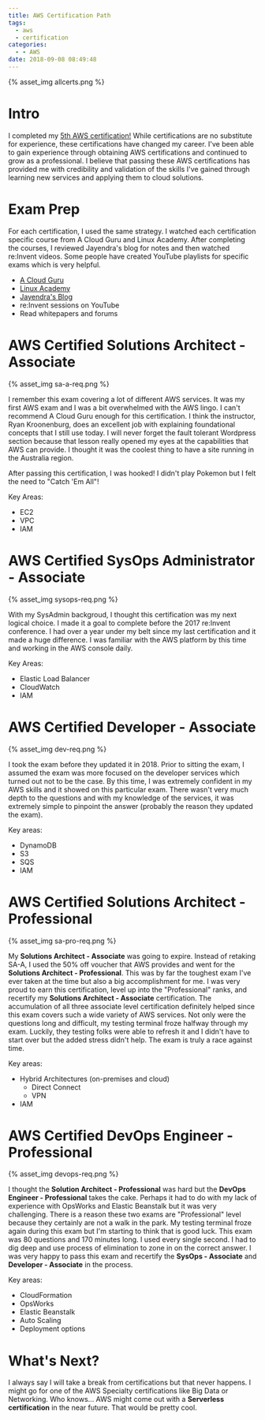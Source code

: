 ```yaml
---
title: AWS Certification Path
tags:
  - aws
  - certification
categories:
  - - AWS
date: 2018-09-08 08:49:48
---
```


{% asset_img allcerts.png %}

# Intro
I completed my [5th AWS certification!](https://www.certmetrics.com/amazon/public/transcript.aspx?transcript=YQ40S242KN141DS9) While certifications are no substitute for experience, these certifications have changed my career. I've been able to gain experience through obtaining AWS certifications and continued to grow as a professional. I believe that passing these AWS certifications has provided me with credibility and validation of the skills I've gained through learning new services and applying them to cloud solutions. 

# Exam Prep
For each certification, I used the same strategy. I watched each certification specific course from A Cloud Guru and Linux Academy. After completing the courses, I reviewed Jayendra's blog for notes and then watched re:Invent videos. Some people have created YouTube playlists for specific exams which is very helpful.
- [A Cloud Guru](https://acloud.guru/) 
- [Linux Academy](https://linuxacademy.com/) 
- [Jayendra's Blog](http://jayendrapatil.com/) 
- re:Invent sessions on YouTube 
- Read whitepapers and forums

#  AWS Certified Solutions Architect - Associate

{% asset_img sa-a-req.png %}

I remember this exam covering a lot of different AWS services. It was my first AWS exam and I was a bit overwhelmed with the AWS lingo. I can't recommend A Cloud Guru enough for this certification. I think the instructor, Ryan Kroonenburg, does an excellent job with explaining foundational concepts that I still use today. I will never forget the fault tolerant Wordpress section because that lesson really opened my eyes at the capabilities that AWS can provide. I thought it was the coolest thing to have a site running in the Australia region. 

After passing this certification, I was hooked! I didn't play Pokemon but I felt the need to "Catch 'Em All"!

Key Areas:
- EC2
- VPC
- IAM

#  AWS Certified SysOps Administrator - Associate

{% asset_img sysops-req.png %}

With my SysAdmin backgroud, I thought this certification was my next logical choice. I made it a goal to complete before the 2017 re:Invent conference. I had over a year under my belt since my last certification and it made a huge difference. I was familiar with the AWS platform by this time and working in the AWS console daily. 

Key Areas:
- Elastic Load Balancer
- CloudWatch
- IAM

#  AWS Certified Developer - Associate

{% asset_img dev-req.png %}

I took the exam before they updated it in 2018. Prior to sitting the exam, I assumed the exam was more focused on the developer services  which turned out not to be the case. By this time, I was extremely confident in my AWS skills and it showed on this particular exam. There wasn't very much depth to the questions and with my knowledge of the services, it was extremely simple to pinpoint the answer (probably the reason they updated the exam).

Key areas:
- DynamoDB
- S3
- SQS
- IAM

#  AWS Certified Solutions Architect - Professional

{% asset_img sa-pro-req.png %}

My **Solutions Architect - Associate** was going to expire. Instead of retaking SA-A, I used the 50% off voucher that AWS provides and went for the **Solutions Architect - Professional**. This was by far the toughest exam I've ever taken at the time but also a big accomplishment for me. I was very proud to earn this certification, level up into the "Professional" ranks, and recertify my **Solutions Architect - Associate** certification. The accumulation of all three associate level certification definitely helped since this exam covers such a wide variety of AWS services. Not only were the questions long and difficult, my testing terminal froze halfway through my exam. Luckily, they testing folks were able to refresh it and I didn't have to start over but the added stress didn't help. The exam is truly a race against time. 

Key areas:
- Hybrid Architectures (on-premises and cloud)
  - Direct Connect
  - VPN
- IAM

# AWS Certified DevOps Engineer - Professional

{% asset_img devops-req.png %}

I thought the **Solution Architect - Professional** was hard but the **DevOps Engineer - Professional** takes the cake. Perhaps it had to do with my lack of experience with OpsWorks and Elastic Beanstalk but it was very challenging. There is a reason these two exams are "Professional" level because they certainly are not a walk in the park. My testing terminal froze again during this exam but I'm starting to think that is good luck. This exam was 80 questions and 170 minutes long. I used every single second. I had to dig deep and use process of elimination to zone in on the correct answer. I was very happy to pass this exam and recertify the **SysOps - Associate** and **Developer - Associate** in the process. 

Key areas:
- CloudFormation
- OpsWorks
- Elastic Beanstalk
- Auto Scaling
- Deployment options

#  What's Next?

I always say I will take a break from certifications but that never happens. I might go for one of the AWS Specialty certifications like Big Data or Networking. Who knows... AWS might come out with a **Serverless certification** in the near future. That would be pretty cool. 